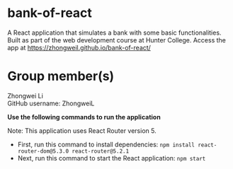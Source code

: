 # bank-of-react
A React application that simulates a bank with some basic functionalities. Built as part of the web development course at Hunter College. Access the app at https://zhongweil.github.io/bank-of-react/

# Group member(s)
Zhongwei Li \
GitHub username: ZhongweiL

**Use the following commands to run the application**

Note: This application uses React Router version 5.
- First, run this command to install dependencies:
```npm install react-router-dom@5.3.0 react-router@5.2.1```
- Next, run this command to start the React application:
```npm start```
